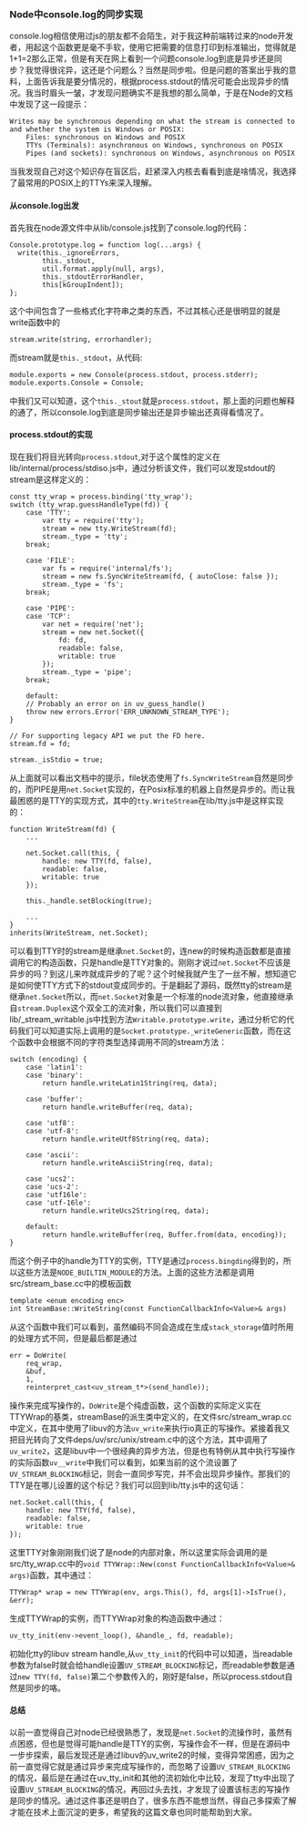 ### Node中console.log的同步实现

console.log相信使用过js的朋友都不会陌生，对于我这种前端转过来的node开发者，用起这个函数更是毫不手软，使用它把需要的信息打印到标准输出，觉得就是1+1=2那么正常，但是有天在网上看到一个问题console.log到底是异步还是同步？我觉得很诧异，这还是个问题么？当然是同步啦。但是问题的答案出乎我的意料，上面告诉我是要分情况的，根据process.stdout的情况可能会出现异步的情况。我当时眉头一皱，才发现问题确实不是我想的那么简单，于是在Node的文档中发现了这一段提示：
	
	Writes may be synchronous depending on what the stream is connected to and whether the system is Windows or POSIX:
		Files: synchronous on Windows and POSIX
		TTYs (Terminals): asynchronous on Windows, synchronous on POSIX
		Pipes (and sockets): synchronous on Windows, asynchronous on POSIX

当我发现自己对这个知识存在盲区后，赶紧深入内核去看看到底是啥情况，我选择了最常用的POSIX上的TTYs来深入理解。

#### 从console.log出发

首先我在node源文件中从lib/console.js找到了console.log的代码：

	Console.prototype.log = function log(...args) {
	  write(this._ignoreErrors,
	        this._stdout,
	        util.format.apply(null, args),
	        this._stdoutErrorHandler,
	        this[kGroupIndent]);
	};

这个中间包含了一些格式化字符串之类的东西，不过其核心还是很明显的就是write函数中的
	
	stream.write(string, errorhandler);

而stream就是`this._stdout`，从代码:

	module.exports = new Console(process.stdout, process.stderr);
	module.exports.Console = Console;
	
中我们又可以知道，这个`this._stout`就是`process.stdout`，那上面的问题也解释的通了，所以console.log到底是同步输出还是异步输出还真得看情况了。

#### process.stdout的实现

现在我们将目光转向`process.stdout`,对于这个属性的定义在lib/internal/process/stdiso.js中，通过分析该文件，我们可以发现stdout的stream是这样定义的：
	
	const tty_wrap = process.binding('tty_wrap');
	switch (tty_wrap.guessHandleType(fd)) {
		case 'TTY':
			var tty = require('tty');
			stream = new tty.WriteStream(fd);
			stream._type = 'tty';
		break;

		case 'FILE':
			var fs = require('internal/fs');
			stream = new fs.SyncWriteStream(fd, { autoClose: false });
			stream._type = 'fs';
		break;

		case 'PIPE':
		case 'TCP':
			var net = require('net');
			stream = new net.Socket({
				fd: fd,
				readable: false,
				writable: true
			});
			stream._type = 'pipe';
		break;

		default:
		// Probably an error on in uv_guess_handle()
		throw new errors.Error('ERR_UNKNOWN_STREAM_TYPE');
	}

	// For supporting legacy API we put the FD here.
	stream.fd = fd;

	stream._isStdio = true;
	
从上面就可以看出文档中的提示，file状态使用了`fs.SyncWriteStream`自然是同步的，而PIPE是用`net.Socket`实现的，在Posix标准的机器上自然是异步的。而让我最困惑的是TTY的实现方式，其中的`tty.WriteStream`在lib/tty.js中是这样实现的：
	
	function WriteStream(fd) {
		...

		net.Socket.call(this, {
			handle: new TTY(fd, false),
			readable: false,
			writable: true
		});

		this._handle.setBlocking(true);

		...
	}
	inherits(WriteStream, net.Socket);
	
可以看到TTY时的stream是继承`net.Socket`的，连new的时候构造函数都是直接调用它的构造函数，只是handle是TTY对象的。刚刚才说过`net.Socket`不应该是异步的吗？到这儿来咋就成异步的了呢？这个时候我就产生了一丝不解，想知道它是如何使TTY方式下的stdout变成同步的。于是翻起了源码，既然tty的stream是继承`net.Socket`所以，而`net.Socket`对象是一个标准的node流对象，他直接继承自`stream.Duplex`这个双全工的流对象，所以我们可以直接到lib/_stream_writable.js中找到方法`Writable.prototype.write`，通过分析它的代码我们可以知道实际上调用的是`Socket.prototype._writeGeneric`函数，而在这个函数中会根据不同的字符类型选择调用不同的stream方法：
	
	switch (encoding) {
		case 'latin1':
		case 'binary':
			return handle.writeLatin1String(req, data);

		case 'buffer':
			return handle.writeBuffer(req, data);

		case 'utf8':
		case 'utf-8':
			return handle.writeUtf8String(req, data);

		case 'ascii':
			return handle.writeAsciiString(req, data);

		case 'ucs2':
		case 'ucs-2':
		case 'utf16le':
		case 'utf-16le':
			return handle.writeUcs2String(req, data);

		default:
			return handle.writeBuffer(req, Buffer.from(data, encoding));
	}	

	
而这个例子中的handle为TTY的实例，TTY是通过`process.bingding`得到的，所以这些方法是`NODE_BUILTIN_MODULE`的方法。上面的这些方法都是调用src/stream_base.cc中的模板函数

	template <enum encoding enc>
	int StreamBase::WriteString(const FunctionCallbackInfo<Value>& args)
	
从这个函数中我们可以看到，虽然编码不同会造成在生成`stack_storage`值时所用的处理方式不同，但是最后都是通过

	err = DoWrite(
        req_wrap,
        &buf,
        1,
        reinterpret_cast<uv_stream_t*>(send_handle));
        
操作来完成写操作的，`DoWrite`是个纯虚函数，这个函数的实际定义实在TTYWrap的基类，streamBase的派生类中定义的，在文件src/stream_wrap.cc中定义，在其中使用了libuv的方法`uv_write`来执行io真正的写操作。紧接着我又把目光转向了文件deps/uv/src/unix/stream.c中的这个方法，其中调用了`uv_write2`，这是libuv中一个很经典的异步方法，但是也有特例从其中执行写操作的实际函数`uv__write`中我们可以看到，如果当前的这个流设置了`UV_STREAM_BLOCKING`标记，则会一直同步写完，并不会出现异步操作。那我们的TTY是在哪儿设置的这个标记？我们可以回到lib/tty.js中的这句话：
	
	net.Socket.call(this, {
    	handle: new TTY(fd, false),
    	readable: false,
    	writable: true
    });
    
这里TTY对象刚刚我们说了是node的内部对象，所以这里实际会调用的是src/tty_wrap.cc中的`void TTYWrap::New(const FunctionCallbackInfo<Value>& args)`函数，其中通过：
	
	TTYWrap* wrap = new TTYWrap(env, args.This(), fd, args[1]->IsTrue(), &err);
	
生成TTYWrap的实例，而TTYWrap对象的构造函数中通过：
	
	uv_tty_init(env->event_loop(), &handle_, fd, readable);
	
初始化tty的libuv stream handle,从`uv_tty_init`的代码中可以知道，当readable参数为false时就会给handle设置`UV_STREAM_BLOCKING`标记，而readable参数是通过`new TTY(fd, false)`第二个参数传入的，刚好是false，所以process.stdout自然是同步的咯。

#### 总结

以前一直觉得自己对node已经很熟悉了，发现是`net.Socket`的流操作时，虽然有点困惑，但也是觉得可能handle是TTY的实例，写操作会不一样，但是在源码中一步步探索，最后发现还是通过libuv的uv_write2的时候，变得异常困惑，因为之前一直觉得它就是通过异步来完成写操作的，而忽略了设置`UV_STREAM_BLOCKING`的情况，最后是在通过在uv_tty_init和其他的流初始化中比较，发现了tty中出现了设置`UV_STREAM_BLOCKING`的情况，再回过头去找，才发现了设置该标志的写操作是同步的情况。通过这件事还是明白了，很多东西不能想当然，得自己多探索了解才能在技术上面沉淀的更多，希望我的这篇文章也同时能帮助到大家。